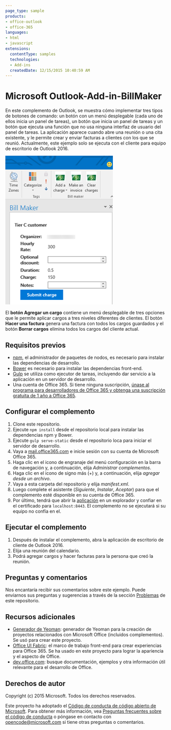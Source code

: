 ```yaml
---
page_type: sample
products:
- office-outlook
- office-365
languages:
- html
- javascript
extensions:
  contentType: samples
  technologies:
  - Add-ins
  createdDate: 12/15/2015 10:40:59 AM
---
```

# Microsoft Outlook-Add-in-BillMaker
En este complemento de Outlook, se muestra cómo implementar tres tipos de botones de comando: un botón con un menú desplegable (cada uno de ellos inicia un panel de tareas), un botón que inicia un panel de tareas y un botón que ejecuta una función que no usa ninguna interfaz de usuario del panel de tareas. La aplicación aparece cuando abre una reunión o una cita existente, y le permite crear y enviar facturas a clientes con los que se reunió. Actualmente, este ejemplo solo se ejecuta con el cliente para equipo de escritorio de Outlook 2016.

![Captura de pantalla de BillMaker](images/BillMaker.png)

El **botón Agregar un cargo** contiene un menú desplegable de tres opciones que le permite aplicar cargos a tres niveles diferentes de clientes. El botón **Hacer una factura** genera una factura con todos los cargos guardados y el botón **Borrar cargos** elimina todos los cargos del cliente actual.

## Requisitos previos
* [npm](https://www.npmjs.com/), el administrador de paquetes de nodos, es necesario para instalar las dependencias de desarrollo.
* [Bower](http://bower.io/) es necesario para instalar las dependencias front-end. 
* [Gulp](http://gulpjs.com/) se utiliza como ejecutor de tareas, incluyendo dar servicio a la aplicación en un servidor de desarrollo.
* Una cuenta de Office 365. Si tiene ninguna suscripción, [únase al programa para desarrolladores de Office 365 y obtenga una suscripción gratuita de 1 año a Office 365](https://aka.ms/devprogramsignup).

## Configurar el complemento
1. Clone este repositorio.
2. Ejecute `npm install` desde el repositorio local para instalar las dependencias npm y Bower.
3. Ejecute `gulp serve-static` desde el repositorio loca para iniciar el servidor de desarrollo.
4. Vaya a [mail.office365.com](http://mail.office365.com) e inicie sesión con su cuenta de Microsoft Office 365.
5. Haga clic en el icono de engranaje del menú configuración en la barra de navegación y, a continuación, elija *Administrar complementos*.
6. Haga clic en el icono de signo más (+) y, a continuación, elija *agregar desde un archivo*.
7. Vaya a esta carpeta del repositorio y elija *manifest.xml*.
8. Luego complete el asistente (*Siguiente*, *Instalar*, *Aceptar*) para que el complemento esté disponible en su cuenta de Office 365.
9. Por último, tendrá que abrir la [aplicación](https://localhost:8443/appread/home/home.html) en un explorador y confiar en el certificado para `localhost:8443`. El complemento no se ejecutará si su equipo no confía en el.

## Ejecutar el complemento
1. Después de instalar el complemento, abra la aplicación de escritorio de cliente de Outlook 2016. 
2. Elija una reunión del calendario.
3. Podrá agregar cargos y hacer facturas para la persona que creó la reunión.

## Preguntas y comentarios
Nos encantaría recibir sus comentarios sobre este ejemplo. Puede enviarnos sus preguntas y sugerencias a través de la sección [Problemas](https://github.com/OfficeDev/Outlook-Add-in-RepoReport/issues) de este repositorio.

## Recursos adicionales
* [Generador de Yeoman](https://github.com/OfficeDev/generator-office): generador de Yeoman para la creación de proyectos relacionados con Microsoft Office (incluidos complementos). Se usó para crear este proyecto.
* [Office UI Fabric](https://github.com/OfficeDev/Office-UI-Fabric/): el marco de trabajo front-end para crear experiencias para Office 365. Se ha usado en este proyecto para lograr la apariencia y el aspecto de Office. 
* [dev.office.com](http://dev.office.com): busque documentación, ejemplos y otra información útil relevante para el desarrollo de Office.


## Derechos de autor
Copyright (c) 2015 Microsoft. Todos los derechos reservados.



Este proyecto ha adoptado el [Código de conducta de código abierto de Microsoft](https://opensource.microsoft.com/codeofconduct/). Para obtener más información, vea [Preguntas frecuentes sobre el código de conducta](https://opensource.microsoft.com/codeofconduct/faq/) o póngase en contacto con [opencode@microsoft.com](mailto:opencode@microsoft.com) si tiene otras preguntas o comentarios.

